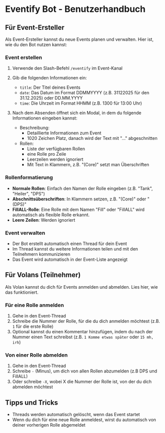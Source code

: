 # Eventify Bot - Benutzerhandbuch

## Für Event-Ersteller

Als Event-Ersteller kannst du neue Events planen und verwalten. Hier ist, wie du den Bot nutzen kannst:

### Event erstellen

1. Verwende den Slash-Befehl `/eventify` im Event-Kanal
2. Gib die folgenden Informationen ein:
    - `title`: Der Titel deines Events
    - `date`: Das Datum im Format DDMMYYYY (z.B. 31122025 für den 31.12.2025) oder DD.MM.YYYY
    - `time`: Die Uhrzeit im Format HHMM (z.B. 1300 für 13:00 Uhr)

3. Nach dem Absenden öffnet sich ein Modal, in dem du folgende Informationen eingeben kannst:
    - Beschreibung: 
        - Detaillierte Informationen zum Event
        - 1020 Zeichen Platz, danach wird der Text mit "..." abgeschnitten
    - Rollen: 
        - Liste der verfügbaren Rollen
        - eine Rolle pro Zeile
        - Leerzeilen werden ignoriert
        - Mit Text in Klammern, z.B. "(Core)" setzt man Überschriften

### Rollenformatierung

- **Normale Rollen**: Einfach den Namen der Rolle eingeben (z.B. "Tank", "Heiler", "DPS")
- **Abschnittsüberschriften**: In Klammern setzen, z.B. "(Core)" oder "(DPS)"
- **FillALL-Rolle**: Eine Rolle mit dem Namen "Fill" oder "FillALL" wird automatisch als flexible Rolle erkannt.
- **Leere Zeilen**: Werden ignoriert

### Event verwalten

- Der Bot erstellt automatisch einen Thread für dein Event
- Im Thread kannst du weitere Informationen teilen und mit den Teilnehmern kommunizieren
- Das Event wird automatisch in der Event-Liste angezeigt

## Für Volans (Teilnehmer)

Als Volan kannst du dich für Events anmelden und abmelden. Lies hier, wie das funktioniert.

### Für eine Rolle anmelden

1. Gehe in den Event-Thread
2. Schreibe die Nummer der Rolle, für die du dich anmelden möchtest (z.B. `1` für die erste Rolle)
3. Optional kannst du einen Kommentar hinzufügen, indem du nach der Nummer einen Text schreibst (z.B. `1 Komme etwas später` oder `15 mh, irh`)

### Von einer Rolle abmelden

1. Gehe in den Event-Thread
2. Schreibe `-` (Minus), um dich von allen Rollen abzumelden (z.B DPS und FillALL)
3. Oder schreibe `-X`, wobei X die Nummer der Rolle ist, von der du dich abmelden möchtest

## Tipps und Tricks

- Threads werden automatisch gelöscht, wenn das Event startet
- Wenn du dich für eine neue Rolle anmeldest, wirst du automatisch von deiner vorherigen Rolle abgemeldet
